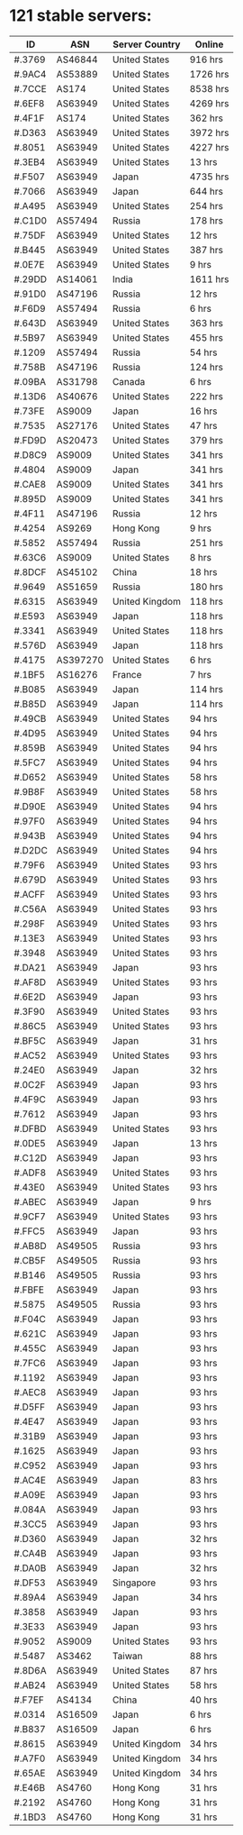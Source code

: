 # 121 stable servers:

| ID | ASN | Server Country | Online |
| ------ | ------ | ------ | ------ |
| #.3769 | AS46844 | United States | 916 hrs |
| #.9AC4 | AS53889 | United States | 1726 hrs |
| #.7CCE | AS174 | United States | 8538 hrs |
| #.6EF8 | AS63949 | United States | 4269 hrs |
| #.4F1F | AS174 | United States | 362 hrs |
| #.D363 | AS63949 | United States | 3972 hrs |
| #.8051 | AS63949 | United States | 4227 hrs |
| #.3EB4 | AS63949 | United States | 13 hrs |
| #.F507 | AS63949 | Japan | 4735 hrs |
| #.7066 | AS63949 | Japan | 644 hrs |
| #.A495 | AS63949 | United States | 254 hrs |
| #.C1D0 | AS57494 | Russia | 178 hrs |
| #.75DF | AS63949 | United States | 12 hrs |
| #.B445 | AS63949 | United States | 387 hrs |
| #.0E7E | AS63949 | United States | 9 hrs |
| #.29DD | AS14061 | India | 1611 hrs |
| #.91D0 | AS47196 | Russia | 12 hrs |
| #.F6D9 | AS57494 | Russia | 6 hrs |
| #.643D | AS63949 | United States | 363 hrs |
| #.5B97 | AS63949 | United States | 455 hrs |
| #.1209 | AS57494 | Russia | 54 hrs |
| #.758B | AS47196 | Russia | 124 hrs |
| #.09BA | AS31798 | Canada | 6 hrs |
| #.13D6 | AS40676 | United States | 222 hrs |
| #.73FE | AS9009 | Japan | 16 hrs |
| #.7535 | AS27176 | United States | 47 hrs |
| #.FD9D | AS20473 | United States | 379 hrs |
| #.D8C9 | AS9009 | United States | 341 hrs |
| #.4804 | AS9009 | Japan | 341 hrs |
| #.CAE8 | AS9009 | United States | 341 hrs |
| #.895D | AS9009 | United States | 341 hrs |
| #.4F11 | AS47196 | Russia | 12 hrs |
| #.4254 | AS9269 | Hong Kong | 9 hrs |
| #.5852 | AS57494 | Russia | 251 hrs |
| #.63C6 | AS9009 | United States | 8 hrs |
| #.8DCF | AS45102 | China | 18 hrs |
| #.9649 | AS51659 | Russia | 180 hrs |
| #.6315 | AS63949 | United Kingdom | 118 hrs |
| #.E593 | AS63949 | Japan | 118 hrs |
| #.3341 | AS63949 | United States | 118 hrs |
| #.576D | AS63949 | Japan | 118 hrs |
| #.4175 | AS397270 | United States | 6 hrs |
| #.1BF5 | AS16276 | France | 7 hrs |
| #.B085 | AS63949 | Japan | 114 hrs |
| #.B85D | AS63949 | Japan | 114 hrs |
| #.49CB | AS63949 | United States | 94 hrs |
| #.4D95 | AS63949 | United States | 94 hrs |
| #.859B | AS63949 | United States | 94 hrs |
| #.5FC7 | AS63949 | United States | 94 hrs |
| #.D652 | AS63949 | United States | 58 hrs |
| #.9B8F | AS63949 | United States | 58 hrs |
| #.D90E | AS63949 | United States | 94 hrs |
| #.97F0 | AS63949 | United States | 94 hrs |
| #.943B | AS63949 | United States | 94 hrs |
| #.D2DC | AS63949 | United States | 94 hrs |
| #.79F6 | AS63949 | United States | 93 hrs |
| #.679D | AS63949 | United States | 93 hrs |
| #.ACFF | AS63949 | United States | 93 hrs |
| #.C56A | AS63949 | United States | 93 hrs |
| #.298F | AS63949 | United States | 93 hrs |
| #.13E3 | AS63949 | United States | 93 hrs |
| #.3948 | AS63949 | United States | 93 hrs |
| #.DA21 | AS63949 | Japan | 93 hrs |
| #.AF8D | AS63949 | United States | 93 hrs |
| #.6E2D | AS63949 | Japan | 93 hrs |
| #.3F90 | AS63949 | United States | 93 hrs |
| #.86C5 | AS63949 | United States | 93 hrs |
| #.BF5C | AS63949 | Japan | 31 hrs |
| #.AC52 | AS63949 | United States | 93 hrs |
| #.24E0 | AS63949 | Japan | 32 hrs |
| #.0C2F | AS63949 | Japan | 93 hrs |
| #.4F9C | AS63949 | Japan | 93 hrs |
| #.7612 | AS63949 | Japan | 93 hrs |
| #.DFBD | AS63949 | United States | 93 hrs |
| #.0DE5 | AS63949 | Japan | 13 hrs |
| #.C12D | AS63949 | Japan | 93 hrs |
| #.ADF8 | AS63949 | United States | 93 hrs |
| #.43E0 | AS63949 | United States | 93 hrs |
| #.ABEC | AS63949 | Japan | 9 hrs |
| #.9CF7 | AS63949 | United States | 93 hrs |
| #.FFC5 | AS63949 | Japan | 93 hrs |
| #.AB8D | AS49505 | Russia | 93 hrs |
| #.CB5F | AS49505 | Russia | 93 hrs |
| #.B146 | AS49505 | Russia | 93 hrs |
| #.FBFE | AS63949 | Japan | 93 hrs |
| #.5875 | AS49505 | Russia | 93 hrs |
| #.F04C | AS63949 | Japan | 93 hrs |
| #.621C | AS63949 | Japan | 93 hrs |
| #.455C | AS63949 | Japan | 93 hrs |
| #.7FC6 | AS63949 | Japan | 93 hrs |
| #.1192 | AS63949 | Japan | 93 hrs |
| #.AEC8 | AS63949 | Japan | 93 hrs |
| #.D5FF | AS63949 | Japan | 93 hrs |
| #.4E47 | AS63949 | Japan | 93 hrs |
| #.31B9 | AS63949 | Japan | 93 hrs |
| #.1625 | AS63949 | Japan | 93 hrs |
| #.C952 | AS63949 | Japan | 93 hrs |
| #.AC4E | AS63949 | Japan | 83 hrs |
| #.A09E | AS63949 | Japan | 93 hrs |
| #.084A | AS63949 | Japan | 93 hrs |
| #.3CC5 | AS63949 | Japan | 93 hrs |
| #.D360 | AS63949 | Japan | 32 hrs |
| #.CA4B | AS63949 | Japan | 93 hrs |
| #.DA0B | AS63949 | Japan | 32 hrs |
| #.DF53 | AS63949 | Singapore | 93 hrs |
| #.89A4 | AS63949 | Japan | 34 hrs |
| #.3858 | AS63949 | Japan | 93 hrs |
| #.3E33 | AS63949 | Japan | 93 hrs |
| #.9052 | AS9009 | United States | 93 hrs |
| #.5487 | AS3462 | Taiwan | 88 hrs |
| #.8D6A | AS63949 | United States | 87 hrs |
| #.AB24 | AS63949 | United States | 58 hrs |
| #.F7EF | AS4134 | China | 40 hrs |
| #.0314 | AS16509 | Japan | 6 hrs |
| #.B837 | AS16509 | Japan | 6 hrs |
| #.8615 | AS63949 | United Kingdom | 34 hrs |
| #.A7F0 | AS63949 | United Kingdom | 34 hrs |
| #.65AE | AS63949 | United Kingdom | 34 hrs |
| #.E46B | AS4760 | Hong Kong | 31 hrs |
| #.2192 | AS4760 | Hong Kong | 31 hrs |
| #.1BD3 | AS4760 | Hong Kong | 31 hrs |

